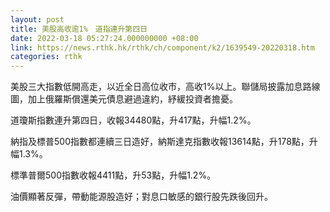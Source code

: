 ```yaml
---
layout: post
title: 美股高收逾1%　道指連升第四日
date: 2022-03-18 05:27:24.000000000 +08:00
link: https://news.rthk.hk/rthk/ch/component/k2/1639549-20220318.htm
categories: rthk
---
```


美股三大指數低開高走，以近全日高位收市，高收1%以上。聯儲局披露加息路線圖，加上俄羅斯償還美元債息避過違約，紓緩投資者擔憂。

道瓊斯指數連升第四日，收報34480點，升417點，升幅1.2%。

納指及標普500指數都連續三日造好，納斯達克指數收報13614點，升178點，升幅1.3%。

標準普爾500指數收報4411點，升53點，升幅1.2%。

油價顯著反彈，帶動能源股造好；對息口敏感的銀行股先跌後回升。
